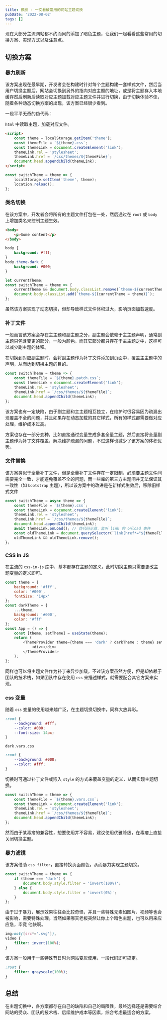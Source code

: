 ```yaml
---
title: 换肤 - 一文看破常用的网站主题切换
pubDate: '2022-08-02'
tags: []
---
```


现在大部分主流网站都不约而同的添加了暗色主题，让我们一起看看这些常用的切换方案、实现方式以及注意点。

## 切换方案

### 暴力刷新

该方案出现在最早期，开发者会在构建时针对每个主题构建一套样式文件，然后当用户切换主题后，网站会切换到另外的指向对应主题的地址，或是将主题存入本地缓存然后刷新后读取对应主题加载对应主题文件并进行切换，由于切换体验不佳，随着各种动态切换方案的出现，该方案已经很少看到。

一段平平无奇的伪代码：

`html` 中读取主题，加载对应文件。

```html
<script>
    const theme = localStorage.getItem('theme');
    const themeFile = `${theme}.css`;
    const themeLink = document.createElement('link');
    themeLink.rel = 'stylesheet';
    themeLink.href = `/css/themes/${themeFile}`;
    document.head.appendChild(themeLink);
</script>
```

```js
const switchTheme = theme => {
    localStorage.setItem('theme', theme);
    location.reload();
};
```

### 类名切换

在该方案中，开发者会将所有的主题文件打包在一处，然后通过在 `root` 或 `body` 上增加类名来控制主题生效。

```html
<body>
    <p>Some content</p>
</body>
```

```css
body {
    background: #fff;
}
body.theme-dark {
    background: #000;
}
```

```js
let currentTheme;
const switchTheme = theme => {
    currentTheme && document.body.classList.remove(`theme-${currentTheme}`);
    document.body.classList.add(`theme-${(currentTheme = theme)}`);
};
```

虽然该方案实现了动态切换，但却导致样式文件体积过大，影响页面加载速度。

### 补丁文件

一般而言该方案会存在主主题和副主题之分，副主题会依赖于主主题声明，通常副主题只包含变更的部分，一般为颜色，而其它部分都只存在于主主题之中，这样可以减少副主题的体积。

在切换到对应副主题时，会将副主题作为补丁文件添加到页面中，覆盖主主题中的声明，从而达到切换主题的目的。

```js
const switchTheme = theme => {
    const themeFile = `${theme}.patch.css`;
    const themeLink = document.createElement('link');
    themeLink.rel = 'stylesheet';
    themeLink.href = `/css/themes/${themeFile}`;
    document.head.appendChild(themeLink);
};
```

该方案也有一定缺陷，由于副主题和主主题相互独立，在维护时很容易因为疏漏出现覆盖不全的问题，并且如果存在动态加载的其它样式，所有的样式都需要做对应处理，维护成本过高。

方案也存在一部分变种，比如直接通过变量生成多套全量主题，然后直接将全量副主题作为补丁文件覆盖，解决维护疏漏的问题，不过这样也减少了该方案的体积优势。

### 文件替换

该方案类似于全量补丁文件，但是全量补丁文件存在一定限制，必须要主题文件间需要完全一致，才能避免覆盖不全的问题，而一些库的第三方主题间并无法保证其一致性（如 `bootstrap` 主题），所以该方案中的改进是在新样式生效后，移除旧样式文件

```js
const switchTheme = async theme => {
    const themeFile = `${theme}.css`;
    const themeLink = document.createElement('link');
    themeLink.rel = 'stylesheet';
    themeLink.href = `/css/themes/${themeFile}`;
    document.head.appendChild(themeLink);
    await themeLink.onLoad(); // 伪代码示意，监听 link 的 onload 事件
    const oldThemeLink = document.querySelector(`link[href*="${themeFile}"]`);
    oldThemeLink && oldThemeLink.remove();
};
```

### CSS in JS

在主流的 `css-in-js` 库中，基本都存在主题的定义，此时切换主题只需要更改主题变量的定义即可。

```js
const theme = {
    background: '#fff',
    color: '#000',
    fontSize: '14px'
};
const darkTheme = {
    ...theme,
    background: '#000',
    color: '#fff'
};
const App = () => {
    const [theme, setTheme] = useState(theme);
    return (
        <ThemeProvider theme={theme === 'dark' ? darkTheme : theme} setTheme={setTheme}>
            <div></div>
        </ThemeProvider>
    );
};
```

同样也可以将主题文件作为补丁来异步加载。不过该方案虽然方便，但是却依赖于团队的技术栈，如果团队中存在使用 `css` 来描述样式，就需要配合其它方案来实现。

### css 变量

随着 `css` 变量的使用越来越广泛，在主题切换切换中，同样大放异彩。

```css
:root {
    --background: #fff;
    --color: #000;
    --font-size: 14px;
}
```

`dark.vars.css`

```css
:root {
    --background: #000;
    --color: #fff;
}
```

切换时可通过补丁文件或嵌入 `style` 的方式来覆盖变量的定义，从而实现主题切换。

```js
const switchTheme = theme => {
    const themeFile = `${theme}.vars.css`;
    const themeLink = document.createElement('link');
    themeLink.rel = 'stylesheet';
    themeLink.href = `/css/themes/${themeFile}`;
    document.head.appendChild(themeLink);
};
```

然而由于某毒瘤的兼容性，想要使用并不容易，建议使用优雅降级，在毒瘤上直接关闭切换主题。

### 暴力滤镜

该方案借助 `css filter`，直接转换页面颜色，从而暴力实现主题切换。

```js
const switchTheme = theme => {
    if (theme === 'dark') {
        document.body.style.filter = 'invert(100%)';
    } else {
        document.body.style.filter = 'invert(0%)';
    }
};
```

由于过于暴力，展示效果往往会比较奇怪，并且一些特殊元素如图片、视频等也会被影响，需要特殊处理。当然如果哪天老板突然让你上个暗色主题，也可以用来应应急，毕竟 他快啊。

```css
img:not([src*='.svg']),
video {
    filter: invert(100%);
}
```

该方案一般用于一些特殊节日时为网站变灰使用，一段代码即可搞定。

```css
:root {
    filter: grayscale(100%);
}
```

## 总结

在主题切换中，各方案都存在自己的缺陷和自己的局限性，最终选择还是需要结合网站的受众、团队的技术栈、后续维护成本等因素，综合考虑最适合的方案。